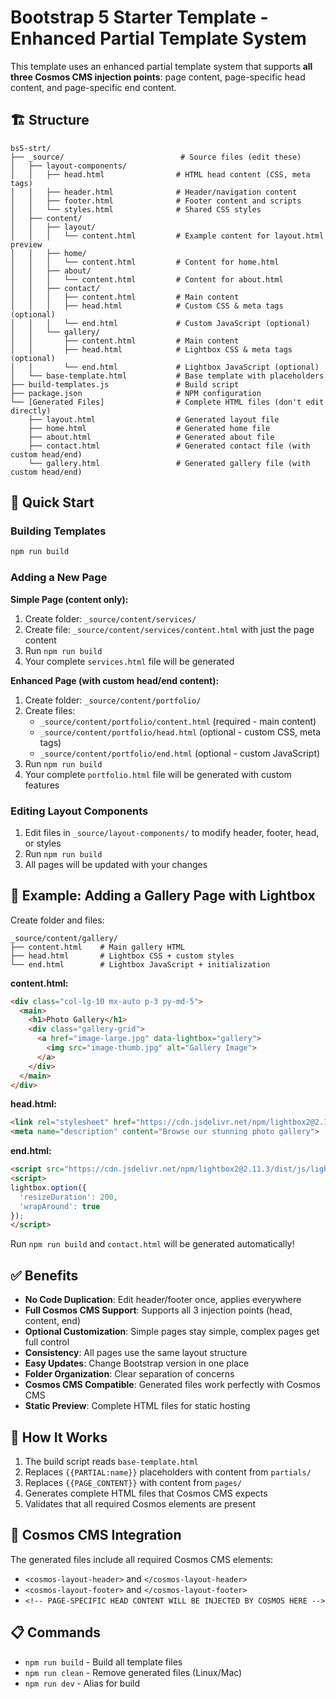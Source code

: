 # Bootstrap 5 Starter Template - Enhanced Partial Template System

This template uses an enhanced partial template system that supports **all three Cosmos CMS injection points**: page content, page-specific head content, and page-specific end content.

## 🏗️ Structure

```
bs5-strt/
├── _source/                          # Source files (edit these)
│   ├── layout-components/
│   │   ├── head.html                # HTML head content (CSS, meta tags)
│   │   ├── header.html              # Header/navigation content  
│   │   ├── footer.html              # Footer content and scripts
│   │   └── styles.html              # Shared CSS styles
│   ├── content/
│   │   ├── layout/
│   │   │   └── content.html         # Example content for layout.html preview
│   │   ├── home/
│   │   │   └── content.html         # Content for home.html
│   │   ├── about/
│   │   │   └── content.html         # Content for about.html
│   │   ├── contact/
│   │   │   ├── content.html         # Main content
│   │   │   ├── head.html            # Custom CSS & meta tags (optional)
│   │   │   └── end.html             # Custom JavaScript (optional)
│   │   └── gallery/
│   │       ├── content.html         # Main content
│   │       ├── head.html            # Lightbox CSS & meta tags (optional)
│   │       └── end.html             # Lightbox JavaScript (optional)
│   └── base-template.html           # Base template with placeholders
├── build-templates.js               # Build script
├── package.json                     # NPM configuration
└── [Generated Files]                # Complete HTML files (don't edit directly)
    ├── layout.html                  # Generated layout file
    ├── home.html                    # Generated home file
    ├── about.html                   # Generated about file
    ├── contact.html                 # Generated contact file (with custom head/end)
    └── gallery.html                 # Generated gallery file (with custom head/end)
```

## 🚀 Quick Start

### Building Templates
```bash
npm run build
```

### Adding a New Page

**Simple Page (content only):**
1. Create folder: `_source/content/services/`
2. Create file: `_source/content/services/content.html` with just the page content
3. Run `npm run build`
4. Your complete `services.html` file will be generated

**Enhanced Page (with custom head/end content):**
1. Create folder: `_source/content/portfolio/`
2. Create files:
   - `_source/content/portfolio/content.html` (required - main content)
   - `_source/content/portfolio/head.html` (optional - custom CSS, meta tags)
   - `_source/content/portfolio/end.html` (optional - custom JavaScript)
3. Run `npm run build`
4. Your complete `portfolio.html` file will be generated with custom features

### Editing Layout Components
1. Edit files in `_source/layout-components/` to modify header, footer, head, or styles
2. Run `npm run build`
3. All pages will be updated with your changes

## 📝 Example: Adding a Gallery Page with Lightbox

Create folder and files:
```
_source/content/gallery/
├── content.html    # Main gallery HTML
├── head.html       # Lightbox CSS + custom styles
└── end.html        # Lightbox JavaScript + initialization
```

**content.html:**
```html
<div class="col-lg-10 mx-auto p-3 py-md-5">
  <main>
    <h1>Photo Gallery</h1>
    <div class="gallery-grid">
      <a href="image-large.jpg" data-lightbox="gallery">
        <img src="image-thumb.jpg" alt="Gallery Image">
      </a>
    </div>
  </main>
</div>
```

**head.html:**
```html
<link rel="stylesheet" href="https://cdn.jsdelivr.net/npm/lightbox2@2.11.3/dist/css/lightbox.min.css">
<meta name="description" content="Browse our stunning photo gallery">
```

**end.html:**
```html
<script src="https://cdn.jsdelivr.net/npm/lightbox2@2.11.3/dist/js/lightbox.min.js"></script>
<script>
lightbox.option({
  'resizeDuration': 200,
  'wrapAround': true
});
</script>
```

Run `npm run build` and `contact.html` will be generated automatically!

## ✅ Benefits

- **No Code Duplication**: Edit header/footer once, applies everywhere
- **Full Cosmos CMS Support**: Supports all 3 injection points (head, content, end)
- **Optional Customization**: Simple pages stay simple, complex pages get full control
- **Consistency**: All pages use the same layout structure
- **Easy Updates**: Change Bootstrap version in one place
- **Folder Organization**: Clear separation of concerns
- **Cosmos CMS Compatible**: Generated files work perfectly with Cosmos CMS
- **Static Preview**: Complete HTML files for static hosting

## 🔧 How It Works

1. The build script reads `base-template.html`
2. Replaces `{{PARTIAL:name}}` placeholders with content from `partials/`
3. Replaces `{{PAGE_CONTENT}}` with content from `pages/`
4. Generates complete HTML files that Cosmos CMS expects
5. Validates that all required Cosmos elements are present

## 🎯 Cosmos CMS Integration

The generated files include all required Cosmos CMS elements:
- `<cosmos-layout-header>` and `</cosmos-layout-header>`
- `<cosmos-layout-footer>` and `</cosmos-layout-footer>`
- `<!-- PAGE-SPECIFIC HEAD CONTENT WILL BE INJECTED BY COSMOS HERE -->`

## 📋 Commands

- `npm run build` - Build all template files
- `npm run clean` - Remove generated files (Linux/Mac)
- `npm run dev` - Alias for build
